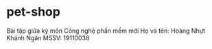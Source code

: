 # pet-shop
Bài tập giữa kỳ môn Công nghệ phần mềm mới
Họ và tên: Hoàng Nhựt Khánh Ngân
MSSV: 19110038
